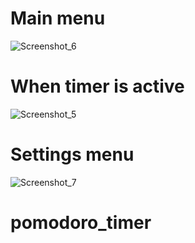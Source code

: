 # Main menu
![Screenshot_6](https://user-images.githubusercontent.com/60806892/128363677-5069962d-d983-493d-a699-628794e9768d.png)

# When timer is active
![Screenshot_5](https://user-images.githubusercontent.com/60806892/128363660-2718fb6b-8bae-4e1b-af39-6896784cda99.png)

# Settings menu
![Screenshot_7](https://user-images.githubusercontent.com/60806892/128363680-73db89f3-eeda-4e0a-9bc5-f2b1cd730bf0.png)
# pomodoro_timer
